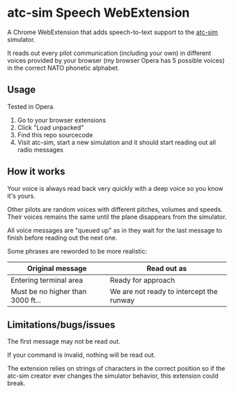 # atc-sim Speech WebExtension

A Chrome WebExtension that adds speech-to-text support to the [atc-sim](https://atc-sim.com) simulator.

It reads out every pilot communication (including your own) in different voices provided by your browser (my browser Opera has 5 possible voices) in the correct NATO phonetic alphabet.

## Usage

Tested in Opera.

1. Go to your browser extensions
2. Click "Load unpacked"
3. Find this repo sourcecode
4. Visit atc-sim, start a new simulation and it should start reading out all radio messages

## How it works

Your voice is always read back very quickly with a deep voice so you know it's yours.

Other pilots are random voices with different pitches, volumes and speeds. Their voices remains the same until the plane disappears from the simulator.

All voice messages are "queued up" as in they wait for the last message to finish before reading out the next one.

Some phrases are reworded to be more realistic:

| Original message                  | Read out as                              |
| --------------------------------- | ---------------------------------------- |
| Entering terminal area            | Ready for approach                       |
| Must be no higher than 3000 ft... | We are not ready to intercept the runway |

## Limitations/bugs/issues

The first message may not be read out.

If your command is invalid, nothing will be read out.

The extension relies on strings of characters in the correct position so if the atc-sim creator ever changes the simulator behavior, this extension could break.
